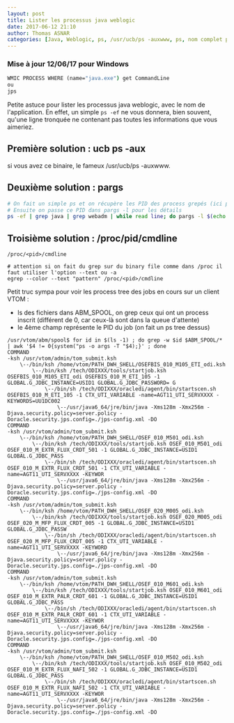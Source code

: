 ```yaml
---
layout: post
title: Lister les processus java weblogic
date: 2017-06-12 21:10
author: Thomas ASNAR
categories: [Java, Weblogic, ps, /usr/ucb/ps -auxwww, ps, nom complet processus, processus tronqué]
---
```


### Mise à jour 12/06/17 pour Windows 

```cmd
WMIC PROCESS WHERE (name="java.exe") get CommandLine 
ou
jps
```

Petite astuce pour lister les processus java weblogic, avec le nom de l'application. 
En effet, un simple `ps -ef` ne vous donnera, bien souvent, qu'une ligne tronquée ne contenant pas toutes les informations que vous aimeriez.

## Première solution : ucb ps -aux

si vous avez ce binaire, le fameux /usr/ucb/ps -auxwww.

## Deuxième solution : pargs

```bash
# On fait un simple ps et on récupère les PID des process grepés (ici par exemple, les processus java lancés par l'utilisateur webadm
# Ensuite on passe ce PID dans pargs -l pour les détails
ps -ef | grep java | grep webadm | while read line; do pargs -l $(echo $line | awk '{print $2}') 2> /dev/null ; done
```

## Troisième solution : /proc/pid/cmdline

```
/proc/<pid>/cmdline

# attention si on fait du grep sur du binary file comme dans /proc il faut utiliser l'option --text ou -a
egrep --color --text "pattern" /proc/<pid>/cmdline
```


Petit truc sympa pour voir les process tree des jobs en cours sur un client VTOM :

 * ls des fichiers dans ABM_SPOOL, on grep ceux qui ont un process inscrit (différent de 0, car ceux-là sont dans la queue d'attente)
 * le 4ème champ représente le PID du job (on fait un ps tree dessus)

```
/usr/vtom/abm/spool$ for id in $(ls -1) ; do grep -w $id $ABM_SPOOL/* | awk '$4 != 0{system("ps -o args -T "$4);}' ; done
COMMAND
-ksh /usr/vtom/admin/tom_submit.ksh
    \--/bin/ksh /home/vtom/PATH_DWH_SHELL/OSEFBIS_010_M105_ETI_odi.ksh
        \--/bin/ksh /tech/ODIXXX/tools/startjob.ksh OSEFBIS_010_M105_ETI_odi OSEFBIS_010_M_ETI_105 -1 GLOBAL.G_JDBC_INSTANCE=USID1 GLOBAL.G_JDBC_PASSWORD= G
            \--/bin/sh /tech/ODIXXX/oracledi/agent/bin/startscen.sh OSEFBIS_010_M_ETI_105 -1 CTX_UTI_VARIABLE -name=AGT11_UTI_SERVXXXX -KEYWORDS=UU1DC002
                \--/usr/java6_64/jre/bin/java -Xms128m -Xmx256m -Djava.security.policy=server.policy -Doracle.security.jps.config=./jps-config.xml -DO
COMMAND
-ksh /usr/vtom/admin/tom_submit.ksh
    \--/bin/ksh /home/vtom/PATH_DWH_SHELL/OSEF_010_M501_odi.ksh
        \--/bin/ksh /tech/ODIXXX/tools/startjob.ksh OSEF_010_M501_odi OSEF_010_M_EXTR_FLUX_CRDT_501 -1 GLOBAL.G_JDBC_INSTANCE=USID1 GLOBAL.G_JDBC_PASS
            \--/bin/sh /tech/ODIXXX/oracledi/agent/bin/startscen.sh OSEF_010_M_EXTR_FLUX_CRDT_501 -1 CTX_UTI_VARIABLE -name=AGT11_UTI_SERVXXXX -KEYWOR
                \--/usr/java6_64/jre/bin/java -Xms128m -Xmx256m -Djava.security.policy=server.policy -Doracle.security.jps.config=./jps-config.xml -DO
COMMAND
-ksh /usr/vtom/admin/tom_submit.ksh
    \--/bin/ksh /home/vtom/PATH_DWH_SHELL/OSEF_020_M005_odi.ksh
        \--/bin/ksh /tech/ODIXXX/tools/startjob.ksh OSEF_020_M005_odi OSEF_020_M_MFP_FLUX_CRDT_005 -1 GLOBAL.G_JDBC_INSTANCE=USID1 GLOBAL.G_JDBC_PASSW
            \--/bin/sh /tech/ODIXXX/oracledi/agent/bin/startscen.sh OSEF_020_M_MFP_FLUX_CRDT_005 -1 CTX_UTI_VARIABLE -name=AGT11_UTI_SERVXXXX -KEYWORD
                \--/usr/java6_64/jre/bin/java -Xms128m -Xmx256m -Djava.security.policy=server.policy -Doracle.security.jps.config=./jps-config.xml -DO
COMMAND
-ksh /usr/vtom/admin/tom_submit.ksh
    \--/bin/ksh /home/vtom/PATH_DWH_SHELL/OSEF_010_M601_odi.ksh
        \--/bin/ksh /tech/ODIXXX/tools/startjob.ksh OSEF_010_M601_odi OSEF_010_M_EXTR_PALR_CRDT_601 -1 GLOBAL.G_JDBC_INSTANCE=USID1 GLOBAL.G_JDBC_PASS
            \--/bin/sh /tech/ODIXXX/oracledi/agent/bin/startscen.sh OSEF_010_M_EXTR_PALR_CRDT_601 -1 CTX_UTI_VARIABLE -name=AGT11_UTI_SERVXXXX -KEYWOR
                \--/usr/java6_64/jre/bin/java -Xms128m -Xmx256m -Djava.security.policy=server.policy -Doracle.security.jps.config=./jps-config.xml -DO
COMMAND
-ksh /usr/vtom/admin/tom_submit.ksh
    \--/bin/ksh /home/vtom/PATH_DWH_SHELL/OSEF_010_M502_odi.ksh
        \--/bin/ksh /tech/ODIXXX/tools/startjob.ksh OSEF_010_M502_odi OSEF_010_M_EXTR_FLUX_NAFI_502 -1 GLOBAL.G_JDBC_INSTANCE=USID1 GLOBAL.G_JDBC_PASS
            \--/bin/sh /tech/ODIXXX/oracledi/agent/bin/startscen.sh OSEF_010_M_EXTR_FLUX_NAFI_502 -1 CTX_UTI_VARIABLE -name=AGT11_UTI_SERVXXXX -KEYWOR
                \--/usr/java6_64/jre/bin/java -Xms128m -Xmx256m -Djava.security.policy=server.policy -Doracle.security.jps.config=./jps-config.xml -DO
```
